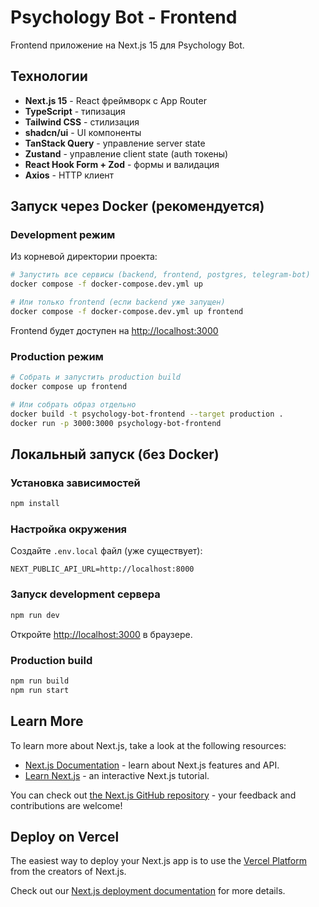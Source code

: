# Psychology Bot - Frontend

Frontend приложение на Next.js 15 для Psychology Bot.

## Технологии

- **Next.js 15** - React фреймворк с App Router
- **TypeScript** - типизация
- **Tailwind CSS** - стилизация
- **shadcn/ui** - UI компоненты
- **TanStack Query** - управление server state
- **Zustand** - управление client state (auth токены)
- **React Hook Form + Zod** - формы и валидация
- **Axios** - HTTP клиент

## Запуск через Docker (рекомендуется)

### Development режим

Из корневой директории проекта:

```bash
# Запустить все сервисы (backend, frontend, postgres, telegram-bot)
docker compose -f docker-compose.dev.yml up

# Или только frontend (если backend уже запущен)
docker compose -f docker-compose.dev.yml up frontend
```

Frontend будет доступен на [http://localhost:3000](http://localhost:3000)

### Production режим

```bash
# Собрать и запустить production build
docker compose up frontend

# Или собрать образ отдельно
docker build -t psychology-bot-frontend --target production .
docker run -p 3000:3000 psychology-bot-frontend
```

## Локальный запуск (без Docker)

### Установка зависимостей

```bash
npm install
```

### Настройка окружения

Создайте `.env.local` файл (уже существует):

```env
NEXT_PUBLIC_API_URL=http://localhost:8000
```

### Запуск development сервера

```bash
npm run dev
```

Откройте [http://localhost:3000](http://localhost:3000) в браузере.

### Production build

```bash
npm run build
npm run start
```

## Learn More

To learn more about Next.js, take a look at the following resources:

- [Next.js Documentation](https://nextjs.org/docs) - learn about Next.js features and API.
- [Learn Next.js](https://nextjs.org/learn) - an interactive Next.js tutorial.

You can check out [the Next.js GitHub repository](https://github.com/vercel/next.js) - your feedback and contributions are welcome!

## Deploy on Vercel

The easiest way to deploy your Next.js app is to use the [Vercel Platform](https://vercel.com/new?utm_medium=default-template&filter=next.js&utm_source=create-next-app&utm_campaign=create-next-app-readme) from the creators of Next.js.

Check out our [Next.js deployment documentation](https://nextjs.org/docs/app/building-your-application/deploying) for more details.
